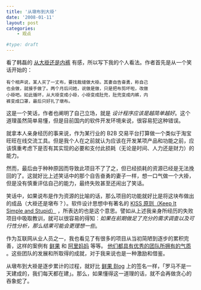 ```yaml
---
title: '从墩布到大褂'
date: '2008-01-11'
layout: post
categories:
    - 观点

#type: draft
---
```


看了韩磊的  [从大褂还是内裤](http://blog.hanlei.name/archive/2008/01/10/100818.aspx)  有感，所以写下我的个人看法。作者首先是从一个笑话开始的：

```
有个相声说，某人买了一丈布，要找裁缝做大褂。其妻自告奋勇，称自己
也会做，就接手做了。两个月后问她，说做是做，只是把布剪坏啦，改做
小褂吧。如此循环，从大褂变成小褂，小褂变成肚兜，肚兜变成内裤，内
裤变成口罩，最后只好扎了墩布。
```

这是一个笑话，作者也阐明了自己立场，就是 *设计程序应该是越简单越好*。这个道理虽然简单易懂，但是目前国内的软件开发环境来说，很容易犯这种错误。

就拿本人亲身经历的事来说，作为某行业的 B2B 交易平台打算做一个类似于淘宝旺旺在线交流工具。但是我个人在之前就认为应该在开发某项产品和功能之前，应该慎重考虑下是否有其实现的必要和支付此损耗（无论是时间、人力还是财力）的能力。

然而，最后由于种种原因而导致此项目不了了之，但已经损耗的资源已经是无法挽回的了。这就好比上述笑话中的那个自告奋勇的妻子一样，想一口气做一个大褂，但是没有慎重评估自己的能力，最终失败甚至还闹出了笑话。

笑话中，如果说布是作为资源的比喻的话，那么项目的功能就好比是将这块布做出的成品（大褂还是墩布？）。软件设计思想中有著名的  [KISS 原则（Keep It Simple and Stupid）](http://www.agilelabs.cn/blogs/linkin/archive/2006/01/02/450.aspx) ，所表达的也是这个意思。譬如从上述我亲身所经历的失败项目中吸取教训，就可以很容易的得知：*如果在前期做足了充分的需求调查以及可行性分析，那么结果可能会更理想一些*。

作为互联网从业人员之一，我也看见了有很多的项目从当初简陋到逐步的累积完善，这样的案例有  [鲜果](http://www.xianguo.com)  和  [阿里妈妈](http://www.alimama.com)  等等。 [他们都具有优秀的团队所拥有的气质]({{site.urls}}/posts/495/) 。这些团队的发展和所取得的成就，对于我来说也是一种激励和借鉴。

从墩布到大褂是逐步累计的过程，就好比 [鲜果 Blog](http://blog.xianguo.com)  上的签名一样，「罗马不是一天建成的，我们每天都在建」。那么，如果懂得这一道理的话，就不会再做贪心的吞象蛇了。
